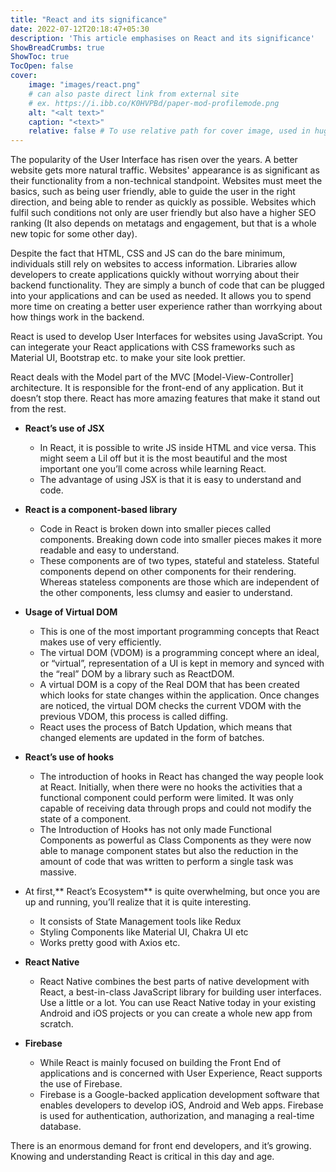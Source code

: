 ```yaml
---
title: "React and its significance"
date: 2022-07-12T20:18:47+05:30
description: 'This article emphasises on React and its significance'
ShowBreadCrumbs: true
ShowToc: true
TocOpen: false
cover:
    image: "images/react.png"
    # can also paste direct link from external site
    # ex. https://i.ibb.co/K0HVPBd/paper-mod-profilemode.png
    alt: "<alt text>"
    caption: "<text>"
    relative: false # To use relative path for cover image, used in hugo Page-bundles
---
```


The popularity of the User Interface has risen over the years. A better website gets more natural traffic. Websites' appearance is as significant as their functionality from a non-technical standpoint. Websites must meet the basics, such as being user friendly, able to guide the user in the right direction, and being able to render as quickly as possible. Websites which fulfil such conditions not only are user friendly but also have a higher SEO ranking (It also depends on metatags and engagement, but that is a whole new topic for some other day).

Despite the fact that HTML, CSS and JS can do the bare minimum, individuals still rely on websites to access information.
Libraries allow developers to create applications quickly without worrying about their backend functionality. They are simply a bunch of code that can be plugged into your applications and can be used as needed. It allows you to spend more time on creating a better user experience rather than worrkying about how things work in the backend.

React is used to develop User Interfaces for websites using JavaScript. You can integerate your React applications with CSS frameworks such as Material UI, Bootstrap etc. to make your site look prettier.

React deals with the Model part of the MVC [Model-View-Controller] architecture. It is responsible for the front-end of any application.
But it doesn’t stop there. React has more amazing features that make it stand out from the rest.

- **React’s use of JSX**
    - In React, it is possible to write JS inside HTML and vice versa. This might seem a Lil off but it is the most beautiful and the most important one you’ll come across while learning React.
    - The advantage of using JSX is that it is easy to understand and code.

- **React is a component-based library**
    - Code in React is broken down into smaller pieces called components. Breaking down code into smaller pieces makes it more readable and easy to understand.
    - These components are of two types, stateful and stateless. Stateful components depend on other components for their rendering. Whereas stateless components are those which are independent of the other components, less clumsy and easier to understand.

- **Usage of Virtual DOM**
    - This is one of the most important programming concepts that React makes use of very efficiently.
    - The virtual DOM (VDOM) is a programming concept where an ideal, or “virtual”, representation of a UI is kept in memory and synced with the “real” DOM by a library such as ReactDOM.
    - A virtual DOM is a copy of the Real DOM that has been created which looks for state changes within the application. Once changes are noticed, the virtual DOM checks the current VDOM with the previous VDOM, this process is called diffing.
    - React uses the process of Batch Updation, which means that changed elements are updated in the form of batches.

- **React’s use of hooks**
    - The introduction of hooks in React has changed the way people look at React. Initially, when there were no hooks the activities that a functional component could perform were limited. It was only capable of receiving data through props and could not modify the state of a component.
    - The Introduction of Hooks has not only made Functional Components as powerful as Class Components as they were now able to manage component states but also the reduction in the amount of code that was written to perform a single task was massive.
- At first,** React’s Ecosystem** is quite overwhelming, but once you are up and running, you’ll realize that it is quite interesting.
    - It consists of State Management tools like Redux
    - Styling Components like Material UI, Chakra UI etc
    - Works pretty good with Axios etc.
  
- **React Native**
    - React Native combines the best parts of native development with React, a best-in-class JavaScript library for building user interfaces. Use a little or a lot. You can use React Native today in your existing Android and iOS projects or you can create a whole new app from scratch.

- **Firebase**
    - While React is mainly focused on building the Front End of applications and is concerned with User Experience, React supports the use of Firebase.
    - Firebase is a Google-backed application development software that enables developers to develop iOS, Android and Web apps. Firebase is used for authentication, authorization, and managing a real-time database.


There is an enormous demand for front end developers, and it’s growing. Knowing and understanding React is critical in this day and age.